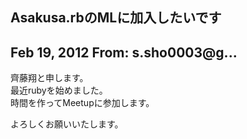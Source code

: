 ## Asakusa.rbのMLに加入したいです

## Feb 19, 2012 From: s.sho0003@g...

齊藤翔と申します。  
最近rubyを始めました。  
時間を作ってMeetupに参加します。

よろしくお願いいたします。

